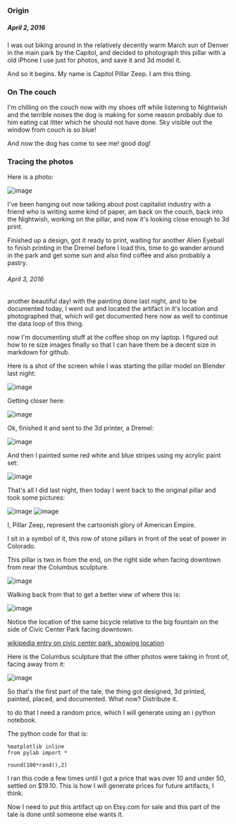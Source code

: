 ### Origin 

##### April 2, 2016

I was out biking around in the relatively decently warm March sun of Denver in the main park by the Capitol, and decided to photograph this pillar with a old iPhone I use just for photos, and save it and 3d model it.  

And so it begins. My name is Capitol Pillar Zeep.  I am this thing.


### On The couch

I'm chilling on the couch now with my shoes off while listening to Nightwish and the terrible noises the dog is making for some reason probably due to him eating cat litter which he should not have done.  Sky visible out the window from couch is so blue!  

And now the dog has come to see me!  good dog!

### Tracing the photos

Here is a photo:

![image](IMG_0800b.jpg)


I've been hanging out now talking about post capitalist industry with a friend who is writing some kind of paper, am back on the couch, back into the Nightwish, working on the pillar, and now it's looking close enough to 3d print.

Finished up a design, got it ready to print, waiting for another Alien Eyeball to finish printing in the Dremel before I load this, time to go wander around in the park and get some sun and also find coffee and also probably a pastry.  


###### April 3, 2016

another beautiful day! with the painting done last night, and to be documented today, I went out and located the artifact in it's location and photographed that, which will get documented here now as well to continue the data loop of this thing.  

now I'm documenting stuff at the coffee shop on my laptop.  I figured out how to re size images finally so that I can have them be a decent size in markdown for github.  

Here is a shot of the screen while I was starting the pillar model on Blender last night:


![image](IMG_0801.jpg)

Getting closer here:

![image](IMG_0805.jpg)

Ok, finished it and sent to the 3d printer, a Dremel:

![image](IMG_0809.jpg)

And then I painted some red white and blue stripes using my acrylic paint set:


![image](IMG_0820.jpg)

That's all I did last night, then today I went back to the original pillar and took some pictures:

![image](IMG_0828.jpg)
![image](IMG_0829.jpg)


I, Pillar Zeep, represent the cartoonish glory of American Empire.

I sit in a symbol of it, this row of stone pillars in front of the seat of power in Colorado.  

This pillar is two in from the end, on the right side when facing downtown from near the Columbus sculpture. 

![image](IMG_0831.jpg)

Walking back from that to get a better view of where this is:

![image](IMG_0832.jpg)

Notice the location of the same bicycle relative to the big fountain on the side of Civic Center Park facing downtown.  

[wikipedia entry on civic center park, showing location](https://en.wikipedia.org/wiki/Civic_Center,_Denver)


Here is the Columbus sculpture that the other photos were taking in front of, facing away from it:


![image](IMG_0836.jpg)

So that's the first part of the tale, the thing got designed, 3d printed, painted, placed, and documented.  What now? Distribute it.  

to do that I need a random price, which I will generate using an i python notebook.  

The python code for that is:

	%matplotlib inline
	from pylab import *
	
	round(100*rand(),2)

I ran this code a few times until I got a price that was over 10 and under 50, settled on $19.10.   This is how I will generate prices for future artifacts, I think.  

Now I need to put this artifact up on Etsy.com for sale and this part of the tale is done until someone else wants it.  